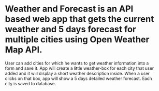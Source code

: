 # Weather and Forecast is an API based web app that gets the current weather and 5 days forecast for multiple cities using Open Weather Map API.

 User can add cities for which he wants to get weather information into a form and save it. App will create a little weather-box for each city that user added and it will display a short weather description inside. When a user clicks on that box, app will show a 5 days detailed weather forecast. Each city is saved to database.
